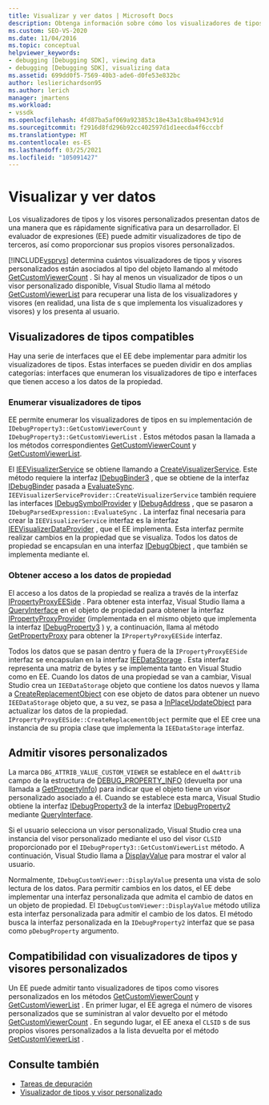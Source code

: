 ```yaml
---
title: Visualizar y ver datos | Microsoft Docs
description: Obtenga información sobre cómo los visualizadores de tipos y los visores personalizados presentan datos a un desarrollador. El evaluador de expresiones admite visualizadores de tipo de terceros.
ms.custom: SEO-VS-2020
ms.date: 11/04/2016
ms.topic: conceptual
helpviewer_keywords:
- debugging [Debugging SDK], viewing data
- debugging [Debugging SDK], visualizing data
ms.assetid: 699dd0f5-7569-40b3-ade6-d0fe53e832bc
author: leslierichardson95
ms.author: lerich
manager: jmartens
ms.workload:
- vssdk
ms.openlocfilehash: 4fd87ba5af069a923853c18e43a1c8ba4943c91d
ms.sourcegitcommit: f2916d8fd296b92cc402597d1d1eecda4f6cccbf
ms.translationtype: MT
ms.contentlocale: es-ES
ms.lasthandoff: 03/25/2021
ms.locfileid: "105091427"
---
```

# <a name="visualizing-and-viewing-data"></a>Visualizar y ver datos
Los visualizadores de tipos y los visores personalizados presentan datos de una manera que es rápidamente significativa para un desarrollador. El evaluador de expresiones (EE) puede admitir visualizadores de tipo de terceros, así como proporcionar sus propios visores personalizados.

 [!INCLUDE[vsprvs](../../code-quality/includes/vsprvs_md.md)] determina cuántos visualizadores de tipos y visores personalizados están asociados al tipo del objeto llamando al método [GetCustomViewerCount](../../extensibility/debugger/reference/idebugproperty3-getcustomviewercount.md) . Si hay al menos un visualizador de tipos o un visor personalizado disponible, Visual Studio llama al método [GetCustomViewerList](../../extensibility/debugger/reference/idebugproperty3-getcustomviewerlist.md) para recuperar una lista de los visualizadores y visores (en realidad, una lista de s que implementa los visualizadores y visores) y los presenta al usuario.

## <a name="supporting-type-visualizers"></a>Visualizadores de tipos compatibles
 Hay una serie de interfaces que el EE debe implementar para admitir los visualizadores de tipos. Estas interfaces se pueden dividir en dos amplias categorías: interfaces que enumeran los visualizadores de tipo e interfaces que tienen acceso a los datos de la propiedad.

### <a name="listing-type-visualizers"></a>Enumerar visualizadores de tipos
 EE permite enumerar los visualizadores de tipos en su implementación de `IDebugProperty3::GetCustomViewerCount` y `IDebugProperty3::GetCustomViewerList` . Estos métodos pasan la llamada a los métodos correspondientes [GetCustomViewerCount](../../extensibility/debugger/reference/ieevisualizerservice-getcustomviewercount.md) y [GetCustomViewerList](../../extensibility/debugger/reference/ieevisualizerservice-getcustomviewerlist.md).

 El [IEEVisualizerService](../../extensibility/debugger/reference/ieevisualizerservice.md) se obtiene llamando a [CreateVisualizerService](../../extensibility/debugger/reference/ieevisualizerserviceprovider-createvisualizerservice.md). Este método requiere la interfaz [IDebugBinder3](../../extensibility/debugger/reference/idebugbinder3.md) , que se obtiene de la interfaz [IDebugBinder](../../extensibility/debugger/reference/idebugbinder.md) pasada a [EvaluateSync](../../extensibility/debugger/reference/idebugparsedexpression-evaluatesync.md). `IEEVisualizerServiceProvider::CreateVisualizerService` también requiere las interfaces [IDebugSymbolProvider](../../extensibility/debugger/reference/idebugsymbolprovider.md) y [IDebugAddress](../../extensibility/debugger/reference/idebugaddress.md) , que se pasaron a `IDebugParsedExpression::EvaluateSync` . La interfaz final necesaria para crear la `IEEVisualizerService` interfaz es la interfaz [IEEVisualizerDataProvider](../../extensibility/debugger/reference/ieevisualizerdataprovider.md) , que el EE implementa. Esta interfaz permite realizar cambios en la propiedad que se visualiza. Todos los datos de propiedad se encapsulan en una interfaz [IDebugObject](../../extensibility/debugger/reference/idebugobject.md) , que también se implementa mediante el.

### <a name="accessing-property-data"></a>Obtener acceso a los datos de propiedad
 El acceso a los datos de la propiedad se realiza a través de la interfaz [IPropertyProxyEESide](../../extensibility/debugger/reference/ipropertyproxyeeside.md) . Para obtener esta interfaz, Visual Studio llama a [QueryInterface](/cpp/atl/queryinterface) en el objeto de propiedad para obtener la interfaz [IPropertyProxyProvider](../../extensibility/debugger/reference/ipropertyproxyprovider.md) (implementada en el mismo objeto que implementa la interfaz [IDebugProperty3](../../extensibility/debugger/reference/idebugproperty3.md) ) y, a continuación, llama al método [GetPropertyProxy](../../extensibility/debugger/reference/ipropertyproxyprovider-getpropertyproxy.md) para obtener la `IPropertyProxyEESide` interfaz.

 Todos los datos que se pasan dentro y fuera de la `IPropertyProxyEESide` interfaz se encapsulan en la interfaz [IEEDataStorage](../../extensibility/debugger/reference/ieedatastorage.md) . Esta interfaz representa una matriz de bytes y se implementa tanto en Visual Studio como en EE. Cuando los datos de una propiedad se van a cambiar, Visual Studio crea un `IEEDataStorage` objeto que contiene los datos nuevos y llama a [CreateReplacementObject](../../extensibility/debugger/reference/ipropertyproxyeeside-createreplacementobject.md) con ese objeto de datos para obtener un nuevo `IEEDataStorage` objeto que, a su vez, se pasa a [InPlaceUpdateObject](../../extensibility/debugger/reference/ipropertyproxyeeside-inplaceupdateobject.md) para actualizar los datos de la propiedad. `IPropertyProxyEESide::CreateReplacementObject` permite que el EE cree una instancia de su propia clase que implementa la `IEEDataStorage` interfaz.

## <a name="supporting-custom-viewers"></a>Admitir visores personalizados
 La marca `DBG_ATTRIB_VALUE_CUSTOM_VIEWER` se establece en el `dwAttrib` campo de la estructura de [DEBUG_PROPERTY_INFO](../../extensibility/debugger/reference/debug-property-info.md) (devuelta por una llamada a [GetPropertyInfo](../../extensibility/debugger/reference/idebugproperty2-getpropertyinfo.md)) para indicar que el objeto tiene un visor personalizado asociado a él. Cuando se establece esta marca, Visual Studio obtiene la interfaz [IDebugProperty3](../../extensibility/debugger/reference/idebugproperty3.md) de la interfaz [IDebugProperty2](../../extensibility/debugger/reference/idebugproperty2.md) mediante [QueryInterface](/cpp/atl/queryinterface).

 Si el usuario selecciona un visor personalizado, Visual Studio crea una instancia del visor personalizado mediante el uso del visor `CLSID` proporcionado por el `IDebugProperty3::GetCustomViewerList` método. A continuación, Visual Studio llama a [DisplayValue](../../extensibility/debugger/reference/idebugcustomviewer-displayvalue.md) para mostrar el valor al usuario.

 Normalmente, `IDebugCustomViewer::DisplayValue` presenta una vista de solo lectura de los datos. Para permitir cambios en los datos, el EE debe implementar una interfaz personalizada que admita el cambio de datos en un objeto de propiedad. El `IDebugCustomViewer::DisplayValue` método utiliza esta interfaz personalizada para admitir el cambio de los datos. El método busca la interfaz personalizada en la `IDebugProperty2` interfaz que se pasa como `pDebugProperty` argumento.

## <a name="supporting-both-type-visualizers-and-custom-viewers"></a>Compatibilidad con visualizadores de tipos y visores personalizados
 Un EE puede admitir tanto visualizadores de tipos como visores personalizados en los métodos [GetCustomViewerCount](../../extensibility/debugger/reference/idebugproperty3-getcustomviewercount.md) y [GetCustomViewerList](../../extensibility/debugger/reference/idebugproperty3-getcustomviewerlist.md) . En primer lugar, el EE agrega el número de visores personalizados que se suministran al valor devuelto por el método [GetCustomViewerCount](../../extensibility/debugger/reference/ieevisualizerservice-getcustomviewercount.md) . En segundo lugar, el EE anexa el `CLSID` s de sus propios visores personalizados a la lista devuelta por el método [GetCustomViewerList](../../extensibility/debugger/reference/ieevisualizerservice-getcustomviewerlist.md) .

## <a name="see-also"></a>Consulte también
- [Tareas de depuración](../../extensibility/debugger/debugging-tasks.md)
- [Visualizador de tipos y visor personalizado](../../extensibility/debugger/type-visualizer-and-custom-viewer.md)

